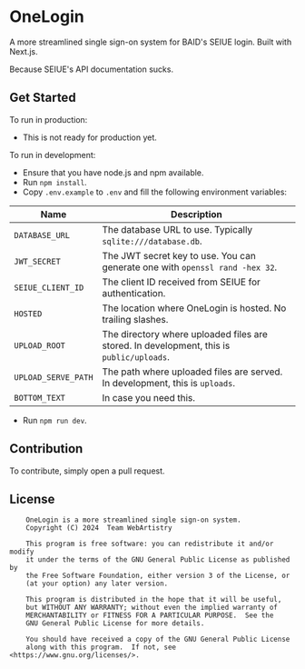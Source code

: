 # OneLogin

A more streamlined single sign-on system for BAID's SEIUE login. Built with Next.js.

Because SEIUE's API documentation sucks.

## Get Started

To run in production:

* This is not ready for production yet.

To run in development:

* Ensure that you have node.js and npm available.
* Run `npm install`.
* Copy `.env.example` to `.env` and fill the following environment variables:

| Name                | Description                                                                              |
|---------------------|------------------------------------------------------------------------------------------|
| `DATABASE_URL`      | The database URL to use. Typically `sqlite:///database.db`.                              |
| `JWT_SECRET`        | The JWT secret key to use. You can generate one with `openssl rand -hex 32`.             |
| `SEIUE_CLIENT_ID`   | The client ID received from SEIUE for authentication.                                    |
| `HOSTED`            | The location where OneLogin is hosted. No trailing slashes.                              |
| `UPLOAD_ROOT`       | The directory where uploaded files are stored. In development, this is `public/uploads`. |
| `UPLOAD_SERVE_PATH` | The path where uploaded files are served. In development, this is `uploads`.             |
| `BOTTOM_TEXT`       | In case you need this.                                                                   |

* Run `npm run dev`.

## Contribution

To contribute, simply open a pull request.

## License

```
    OneLogin is a more streamlined single sign-on system.
    Copyright (C) 2024  Team WebArtistry

    This program is free software: you can redistribute it and/or modify
    it under the terms of the GNU General Public License as published by
    the Free Software Foundation, either version 3 of the License, or
    (at your option) any later version.

    This program is distributed in the hope that it will be useful,
    but WITHOUT ANY WARRANTY; without even the implied warranty of
    MERCHANTABILITY or FITNESS FOR A PARTICULAR PURPOSE.  See the
    GNU General Public License for more details.

    You should have received a copy of the GNU General Public License
    along with this program.  If not, see <https://www.gnu.org/licenses/>.
```
